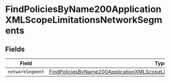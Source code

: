 # FindPoliciesByName200ApplicationXMLScopeLimitationsNetworkSegments


## Fields

| Field                                                                                                                                                                                           | Type                                                                                                                                                                                            | Required                                                                                                                                                                                        | Description                                                                                                                                                                                     |
| ----------------------------------------------------------------------------------------------------------------------------------------------------------------------------------------------- | ----------------------------------------------------------------------------------------------------------------------------------------------------------------------------------------------- | ----------------------------------------------------------------------------------------------------------------------------------------------------------------------------------------------- | ----------------------------------------------------------------------------------------------------------------------------------------------------------------------------------------------- |
| `networkSegment`                                                                                                                                                                                | [FindPoliciesByName200ApplicationXMLScopeLimitationsNetworkSegmentsNetworkSegment](../../models/operations/findpoliciesbyname200applicationxmlscopelimitationsnetworksegmentsnetworksegment.md) | :heavy_minus_sign:                                                                                                                                                                              | N/A                                                                                                                                                                                             |